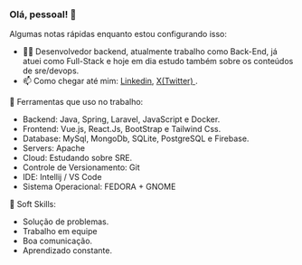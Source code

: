 ### Olá, pessoal! 👋

Algumas notas rápidas enquanto estou configurando isso:

- 👨‍💻 Desenvolvedor backend, atualmente trabalho como Back-End, já atuei como Full-Stack e hoje em dia estudo também sobre os conteúdos de sre/devops.
- 📫 Como chegar até mim: <a href="https://www.linkedin.com/in/guilherme-soares-0842a9183/">Linkedin</a>, <a href="https://x.com/GuilhermeSS009" > X(Twitter) </a>.

🔨 Ferramentas que uso no trabalho:

- Backend: Java, Spring, Laravel, JavaScript e Docker.
- Frontend: Vue.js, React.Js, BootStrap e Tailwind Css.
- Database: MySql, MongoDb, SQLite, PostgreSQL e Firebase.
- Servers: Apache
- Cloud: Estudando sobre SRE.
- Controle de Versionamento: Git
- IDE: Intellij / VS Code 
- Sistema Operacional: FEDORA + GNOME

🤵 Soft Skills:

- Solução de problemas.
- Trabalho em equipe
- Boa comunicação. 
- Aprendizado constante. 
